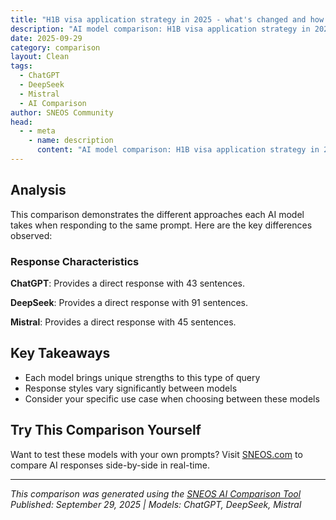 ```yaml
---
title: "H1B visa application strategy in 2025 - what's changed and how to maximize chances"
description: "AI model comparison: H1B visa application strategy in 2025 - what's changed and how to maximize chances..."
date: 2025-09-29
category: comparison
layout: Clean
tags:
  - ChatGPT
  - DeepSeek
  - Mistral
  - AI Comparison
author: SNEOS Community
head:
  - - meta
    - name: description
      content: "AI model comparison: H1B visa application strategy in 2025 - what's changed and how to maximize chances..."
---
```


<ChatComparison
  title="H1B visa application strategy in 2025 - what's changed and how to maximize chances"
  prompt="H1B visa application strategy in 2025 - what's changed and how to maximize chances"
  :responses='{"ChatGPT": "As of 2025, the H-1B visa application process continues to be highly competitive and evolving. Here\u2019s an overview of the key changes and strategies to maximize your chances of securing an H-1B visa:\n\n### What\u2019s Changed in 2025 H-1B Visa Process\n\n1. **Electronic Registration and Lottery Process** \n The electronic registration system, introduced in recent years, remains in place. Employers must register potential applicants online during a designated registration period before submitting full petitions if selected in the lottery. This step streamlines the process but also means timely registration is critical.\n\n2. **Increased Scrutiny and Requests for Evidence (RFEs)** \n USCIS continues to closely scrutinize H-1B petitions, especially regarding specialty occupation requirements and employer-employee relationships. Expect a higher likelihood of RFEs and prepare thorough documentation upfront.\n\n3. **Wage Level Considerations** \n USCIS has enhanced efforts to ensure that beneficiaries are paid at appropriate prevailing wage levels. Employers offering wages below the standard may face more RFEs or denials.\n\n4. **Cap-Exempt Petitions and Exemptions** \n No major changes in cap-exempt categories, but employers affiliated with universities, nonprofit research organizations, or government research entities remain exempt from the H-1B cap and may file anytime.\n\n5. **Processing Times and Premium Processing** \n Premium processing remains available but watch for any USCIS temporary suspensions or delays, which can impact timelines.\n\n### Strategies to Maximize H-1B Application Success in 2025\n\n1. **Early and Accurate Electronic Registration** \n - Ensure your employer registers you during the earliest possible window. \n - Double-check all information for accuracy to avoid automatic disqualification.\n\n2. **Cap-Exempt Opportunities** \n - Explore whether you qualify through cap-exempt employers (universities, research institutes). \n - Consider pursuing a position with such organizations to avoid lottery uncertainty.\n\n3. **Strong Specialty Occupation Documentation** \n - Prepare detailed job descriptions showing the role requires specialized knowledge. \n - Leverage expert opinions or industry standards to justify the specialty occupation criteria.\n\n4. **Present a Strong Employer-Employee Relationship** \n - If working through third-party clients, clearly document supervision, control, and work location to satisfy USCIS requirements.\n\n5. **Ensure Compliance with Wage Levels** \n - Confirm the employer is paying at or above the prevailing wage for the occupation and location.\n\n6. **Consider Advanced Degrees** \n - If eligible for the advanced degree exemption (master\u2019s cap), highlight educational qualifications clearly in the petition.\n\n7. **Work with Experienced Immigration Counsel** \n - An experienced attorney can help draft petitions, prepare for RFEs, and navigate complex issues.\n\n8. **Backup Plans** \n - Prepare alternatives such as Optional Practical Training (OPT) extension (if eligible), cap-exempt H-1B petitions, or other visa types (O-1, L-1).\n\n9. **Stay Updated on USCIS Policies** \n - USCIS policies can change; regularly check their website and consult legal advice for latest instructions.\n\n### Summary\n\n- Register early and accurately in the H-1B lottery system. \n- Target cap-exempt employers if possible. \n- Support your petition with strong specialty occupation evidence and wage compliance. \n- Work closely with immigration counsel. \n- Have backup visa strategies ready.\n\nIf you want, I can also help you with a timeline checklist or sample documentation tips. Would you like that?", "DeepSeek": "Of course. This is a critical topic, and while the core of the H-1B process remains, the landscape for 2025 is defined by significant proposed reforms and lessons from the 2024 lottery. Here\u2019s a breakdown of what\u0027s changed and a strategic guide to maximize your chances.\n\n### Executive Summary: The Big Shifts for 2025\n\nThe most important changes revolve around **fraud prevention, fairness for individuals, and a clear move towards a \u0022one-person, one-chance\u0022 lottery system.** While some rules are proposed and not yet final, you must prepare as if they will be in effect.\n\n---\n\n### Part 1: What\u0027s Changed \u2013 Key Updates for the 2025 H-1B Season\n\n#### 1. The End of Multiple Registrations (The Biggest Change)\n* **The Old System (Pre-2024):** A single person could have multiple companies register them for the lottery, drastically increasing their odds. This led to widespread abuse, with some individuals having dozens of entries.\n* **The New System (Effective for the 2025 Cap):** USCIS has finalized a rule to **conduct the lottery by unique beneficiary (person)**, not by registration.\n * **How it works:** If you have registrations from 1, 2, or 10 different prospective employers, you will only be entered into the lottery **once**. If your name is selected, *all* employers who registered you will be notified and can then file a petition on your behalf.\n * **Goal:** To level the playing field and ensure that each individual, regardless of how many job offers they have, has an equal chance in the lottery.\n\n#### 2. Increased Scrutiny and Fraud Prevention\nUSCIS is cracking down hard. They are now:\n* **Conducting more site visits** (FDI - Fraud Detection and National Security visits) to verify information.\n* **Aggressively denying or revoking petitions** where the \u0022employer-employee relationship\u0022 is not clearly established, especially for third-party placements.\n* **Issuing Requests for Evidence (RFEs) and Denials** focused on:\n * **Specialty Occupation:** Proving the role truly requires a bachelor\u0027s degree in a specific field.\n * **Beneficiary Qualifications:** Ensuring your degree and experience exactly match the job requirements.\n * **Third-Party Worksites:** Providing detailed contracts, itineraries, and proof of control.\n\n#### 3. Higher Fees (Proposed)\nThe U.S. government has proposed a substantial increase in filing fees. While not yet finalized, be prepared for this financial impact.\n* The H-1B registration fee is expected to remain $10.\n* The H-1B petition filing fee (I-129) could see a significant jump.\n* A new \u0022Asylum Program Fee\u0022 may be added for employers.\n\n#### 4. Streamlining and Modernization (Proposed Benefits)\nSome proposed changes are positive and aim to reduce bureaucracy:\n* **Automatic Extensions for Renewals:** A proposal to automatically extend H-1B status (and work authorization) for petitioners with timely filed renewals, avoiding gaps in employment.\n* **Cap-Exempt Filings for Non-Profits:** Clarifying and expanding which entities (like non-profit research organizations affiliated with a university) are exempt from the cap.\n* **Enhanced Premium Processing:** Continued expansion of 15-calendar-day premium processing for various petition types.\n\n---\n\n### Part 2: How to Maximize Your Chances in 2025\n\nGiven these changes, your strategy must adapt. The focus shifts from \u0022gaming the system\u0022 to \u0022building the strongest possible case.\u0022\n\n#### For the Employee (Beneficiary)\n\n1. **Secure a Genuine Job Offer with a Legitimate Employer.**\n * The new lottery system means having multiple \u0022fake\u0022 or \u0022speculative\u0022 registrations is worthless. Focus on finding a **bona fide employer** who has a real, immediate need for your skills.\n * **Target Cap-Exempt Employers:** Universities, non-profit research labs, and government research organizations are not subject to the H-1B lottery. If you secure a job with them, you can file an H-1B petition at any time of the year.\n\n2. **Ensure Your Qualifications Are Air-Tight.**\n * **Degree Match:** Your bachelor\u0027s (or higher) degree should be directly related to the proposed job. A degree in Marketing for a Software Engineer role will face heavy scrutiny.\n * **Evaluate Experience:** If you use experience as a substitute for a degree (usually 3 years of professional experience for 1 year of college), ensure it is well-documented with letters from previous employers, detailed project lists, and expert opinions.\n\n3. **Start the Process EARLY with Your Employer.**\n * The registration period is typically in March. Start conversations with your employer in **January or February**.\n * This gives the company\u0027s legal team enough time to understand your background, draft the job description, and prepare the registration accurately.\n\n4. **Be Transparent About Other Offers.**\n * Under the new system, you must be honest with all potential employers if you have multiple registrations. Lying about it can lead to the denial of *all* your petitions if discovered.\n\n#### For the Employer (Petitioner)\n\n1. **Develop a Robust H-1B Strategy.**\n * Don\u0027t wait for March. Identify potential candidates early.\n * **Vet Candidates Thoroughly:** Ensure their degree and experience are a perfect fit for the role to avoid RFEs.\n\n2. **Invest in a Strong, Detailed Petition.**\n * **The Job Description is Key:** Write a detailed description that clearly explains why the role is complex and requires a specific bachelor\u0027s degree or higher.\n * **Prepare for RFEs Proactively:** Assume you will get an RFE on \u0022Specialty Occupation.\u0022 Include a detailed \u0022Specialty Occupation\u0022 memo with the initial filing, explaining how the role fits the OOH (Occupational Outlook Handbook) and DOL requirements.\n * **For Third-Party Placements:** This is high-risk. You MUST provide a detailed work itinerary, a signed contract with the end-client, and evidence of how you will maintain an employer-employee relationship (control over hire, fire, pay, supervise).\n\n3. **Consider Premium Processing.**\n * While it doesn\u0027t increase lottery odds, it ensures you get a decision (or an RFE) quickly after selection. This allows you to address issues promptly and not be left in limbo.\n\n4. **Budget for Higher Costs.**\n * Account for the proposed fee increases and the cost of potential legal fees for responding to RFEs.\n\n### The Step-by-Step Strategy for the 2025 H-1B Cycle\n\n1. **Q4 2024 - Q1 2025: Preparation**\n * Employee: Finalize job offers, gather all educational documents (degree certificates, transcripts, evaluations if foreign).\n * Employer: Engage immigration counsel, draft precise job descriptions, begin preparing the LCA (Labor Condition Application).\n\n2. **March 2025: Registration Window**\n * Employer submits the electronic registration during the designated period (typically the first few weeks of March).\n * Ensure all beneficiary details (name, DOB, passport) are 100% accurate.\n\n3. **End of March 2025: Lottery Selection**\n * USCIS runs the lottery. Notifications are sent to myUSCIS accounts.\n * If selected, the clock starts ticking.\n\n4. **April 1 - June 30, 2025: Petition Filing**\n * Employers have a 90-day window to file the full, complete H-1B petition (Form I-129) with all supporting evidence.\n * **Do not rush and file a weak petition on April 1.** It\u0027s better to take an extra 2-3 weeks to build an iron-clad case.\n\n### Final Word\n\nThe H-1B landscape is becoming less of a pure numbers game and more of a test of the legitimacy and strength of the employer-employee relationship and the candidate\u0027s qualifications. **Your best strategy is to partner with a reputable employer and build the most credible, well-documented petition possible.**\n\n\u003E **Disclaimer:** This information is for strategic guidance only and does not constitute legal advice. Immigration laws and policies are complex and change frequently. Always consult with a qualified immigration attorney for your specific situation.", "Mistral": "Predicting specific changes to the H1B visa application process in 2025 involves some speculation, as policies and regulations can evolve based on political, economic, and administrative factors. However, based on recent trends and potential developments, here are some strategies and considerations to maximize your chances of securing an H1B visa:\n\n### Potential Changes by 2025\n1. **Electronic Registration System**: The U.S. Citizenship and Immigration Services (USCIS) has already implemented an electronic registration system for the H1B lottery. This system is likely to continue and may be further refined.\n2. **Wage-Based Selection**: There has been discussion about moving to a wage-based selection process, where higher-wage positions are prioritized. This could be implemented to ensure that H1B visas are used for high-skilled, high-wage positions.\n3. **Increased Scrutiny**: Expect continued or increased scrutiny on applications, particularly in terms of job descriptions, wage levels, and employer qualifications.\n4. **Technological Advancements**: The use of AI and machine learning in the application process could become more prevalent, potentially affecting how applications are reviewed and selected.\n5. **Policy Shifts**: Changes in immigration policy, influenced by political climate and economic conditions, could impact the number of visas available and the criteria for selection.\n\n### Strategies to Maximize Chances\n1. **Early Preparation**: Start preparing your application well in advance. Gather all necessary documents, including educational certificates, work experience letters, and any other required documentation.\n2. **High-Wage Positions**: If the wage-based selection process is implemented, aim for positions that offer higher wages. This could increase your chances of being selected.\n3. **Strong Job Description**: Ensure that the job description is detailed and clearly outlines the specialized nature of the role. This can help in demonstrating that the position qualifies for an H1B visa.\n4. **Employer Qualifications**: Work with employers who have a strong track record of successfully sponsoring H1B visas. Employers with a history of compliance and successful applications are more likely to be trusted by USCIS.\n5. **Legal Consultation**: Consult with an experienced immigration attorney who can guide you through the process, ensure all documents are in order, and help you navigate any changes in the application process.\n6. **Electronic Registration**: Be prepared for the electronic registration process. Ensure that your employer is registered and ready to submit your application as soon as the registration period opens.\n7. **Stay Informed**: Keep up-to-date with any changes in the H1B visa process. Follow updates from USCIS and other relevant sources to stay informed about new regulations or requirements.\n8. **Alternative Visas**: Consider alternative visa options if the H1B visa process becomes too competitive or restrictive. Other visas like the L1, O1, or EB visas might be suitable depending on your qualifications and circumstances.\n\n### Additional Tips\n- **Networking**: Build a strong professional network. Connections within your industry can provide valuable insights and opportunities.\n- **Continuous Learning**: Keep updating your skills and qualifications. Additional certifications or advanced degrees can strengthen your application.\n- **Documentation**: Maintain meticulous records of all your qualifications, work experience, and any other relevant information. This will help in providing comprehensive and accurate documentation during the application process.\n\nBy staying informed, preparing thoroughly, and leveraging the right strategies, you can maximize your chances of securing an H1B visa in 2025."}' 
  published-date="16:28"
/>

## Analysis

This comparison demonstrates the different approaches each AI model takes when responding to the same prompt. Here are the key differences observed:

### Response Characteristics

**ChatGPT**: Provides a direct response with 43 sentences. 

**DeepSeek**: Provides a direct response with 91 sentences. 

**Mistral**: Provides a direct response with 45 sentences. 

## Key Takeaways

- Each model brings unique strengths to this type of query
- Response styles vary significantly between models
- Consider your specific use case when choosing between these models

## Try This Comparison Yourself

Want to test these models with your own prompts? Visit [SNEOS.com](https://sneos.com) to compare AI responses side-by-side in real-time.

---

*This comparison was generated using the [SNEOS AI Comparison Tool](https://sneos.com)*
*Published: September 29, 2025 | Models: ChatGPT, DeepSeek, Mistral*
